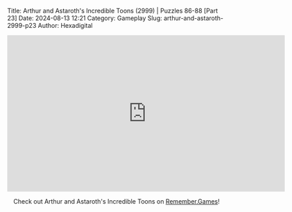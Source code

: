 Title: Arthur and Astaroth's Incredible Toons (2999) | Puzzles 86-88 [Part 23]
Date: 2024-08-13 12:21
Category: Gameplay
Slug: arthur-and-astaroth-2999-p23
Author: Hexadigital

<center><iframe src="https://www.youtube.com/embed/HdehvOwRMTY?feature=oembed" allow="accelerometer; autoplay; encrypted-media; gyroscope; picture-in-picture" width="640" height="360" frameborder="0"></iframe>

Check out Arthur and Astaroth's Incredible Toons on [Remember.Games]()!</center>